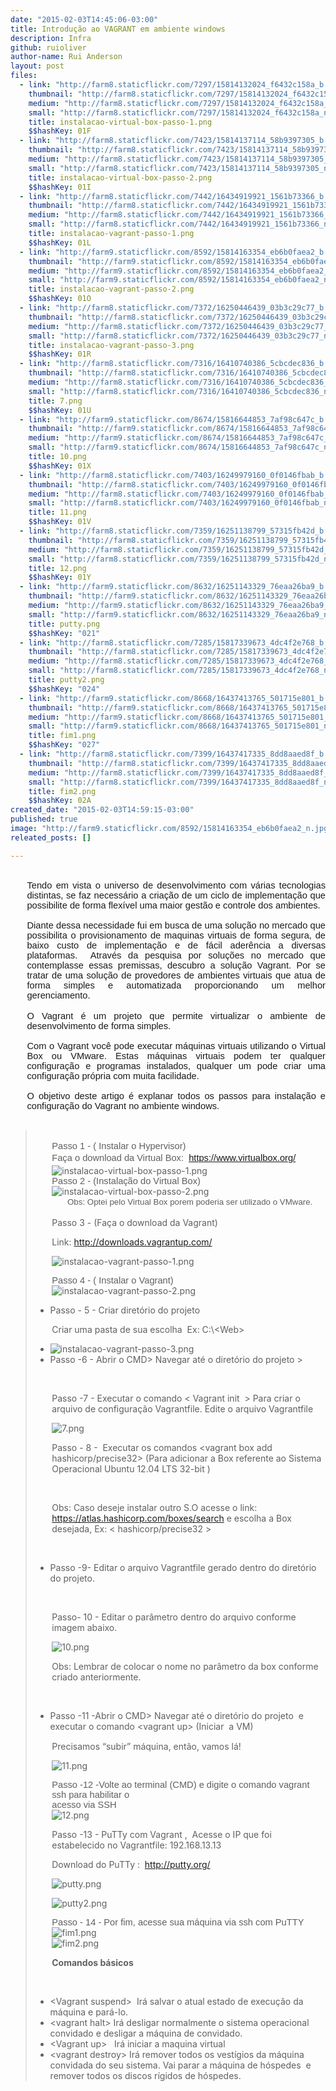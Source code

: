 ```yaml
---
date: "2015-02-03T14:45:06-03:00"
title: Introdução ao VAGRANT em ambiente windows
description: Infra
github: ruioliver
author-name: Rui Anderson
layout: post
files:
  - link: "http://farm8.staticflickr.com/7297/15814132024_f6432c158a_b.jpg"
    thumbnail: "http://farm8.staticflickr.com/7297/15814132024_f6432c158a_t.jpg"
    medium: "http://farm8.staticflickr.com/7297/15814132024_f6432c158a_z.jpg"
    small: "http://farm8.staticflickr.com/7297/15814132024_f6432c158a_n.jpg"
    title: instalacao-virtual-box-passo-1.png
    $$hashKey: 01F
  - link: "http://farm8.staticflickr.com/7423/15814137114_58b9397305_b.jpg"
    thumbnail: "http://farm8.staticflickr.com/7423/15814137114_58b9397305_t.jpg"
    medium: "http://farm8.staticflickr.com/7423/15814137114_58b9397305_z.jpg"
    small: "http://farm8.staticflickr.com/7423/15814137114_58b9397305_n.jpg"
    title: instalacao-virtual-box-passo-2.png
    $$hashKey: 01I
  - link: "http://farm8.staticflickr.com/7442/16434919921_1561b73366_b.jpg"
    thumbnail: "http://farm8.staticflickr.com/7442/16434919921_1561b73366_t.jpg"
    medium: "http://farm8.staticflickr.com/7442/16434919921_1561b73366_z.jpg"
    small: "http://farm8.staticflickr.com/7442/16434919921_1561b73366_n.jpg"
    title: instalacao-vagrant-passo-1.png
    $$hashKey: 01L
  - link: "http://farm9.staticflickr.com/8592/15814163354_eb6b0faea2_b.jpg"
    thumbnail: "http://farm9.staticflickr.com/8592/15814163354_eb6b0faea2_t.jpg"
    medium: "http://farm9.staticflickr.com/8592/15814163354_eb6b0faea2_z.jpg"
    small: "http://farm9.staticflickr.com/8592/15814163354_eb6b0faea2_n.jpg"
    title: instalacao-vagrant-passo-2.png
    $$hashKey: 01O
  - link: "http://farm8.staticflickr.com/7372/16250446439_03b3c29c77_b.jpg"
    thumbnail: "http://farm8.staticflickr.com/7372/16250446439_03b3c29c77_t.jpg"
    medium: "http://farm8.staticflickr.com/7372/16250446439_03b3c29c77_z.jpg"
    small: "http://farm8.staticflickr.com/7372/16250446439_03b3c29c77_n.jpg"
    title: instalacao-vagrant-passo-3.png
    $$hashKey: 01R
  - link: "http://farm8.staticflickr.com/7316/16410740386_5cbcdec836_b.jpg"
    thumbnail: "http://farm8.staticflickr.com/7316/16410740386_5cbcdec836_t.jpg"
    medium: "http://farm8.staticflickr.com/7316/16410740386_5cbcdec836_z.jpg"
    small: "http://farm8.staticflickr.com/7316/16410740386_5cbcdec836_n.jpg"
    title: 7.png
    $$hashKey: 01U
  - link: "http://farm9.staticflickr.com/8674/15816644853_7af98c647c_b.jpg"
    thumbnail: "http://farm9.staticflickr.com/8674/15816644853_7af98c647c_t.jpg"
    medium: "http://farm9.staticflickr.com/8674/15816644853_7af98c647c_z.jpg"
    small: "http://farm9.staticflickr.com/8674/15816644853_7af98c647c_n.jpg"
    title: 10.png
    $$hashKey: 01X
  - link: "http://farm8.staticflickr.com/7403/16249979160_0f0146fbab_b.jpg"
    thumbnail: "http://farm8.staticflickr.com/7403/16249979160_0f0146fbab_t.jpg"
    medium: "http://farm8.staticflickr.com/7403/16249979160_0f0146fbab_z.jpg"
    small: "http://farm8.staticflickr.com/7403/16249979160_0f0146fbab_n.jpg"
    title: 11.png
    $$hashKey: 01V
  - link: "http://farm8.staticflickr.com/7359/16251138799_57315fb42d_b.jpg"
    thumbnail: "http://farm8.staticflickr.com/7359/16251138799_57315fb42d_t.jpg"
    medium: "http://farm8.staticflickr.com/7359/16251138799_57315fb42d_z.jpg"
    small: "http://farm8.staticflickr.com/7359/16251138799_57315fb42d_n.jpg"
    title: 12.png
    $$hashKey: 01Y
  - link: "http://farm9.staticflickr.com/8632/16251143329_76eaa26ba9_b.jpg"
    thumbnail: "http://farm9.staticflickr.com/8632/16251143329_76eaa26ba9_t.jpg"
    medium: "http://farm9.staticflickr.com/8632/16251143329_76eaa26ba9_z.jpg"
    small: "http://farm9.staticflickr.com/8632/16251143329_76eaa26ba9_n.jpg"
    title: putty.png
    $$hashKey: "021"
  - link: "http://farm8.staticflickr.com/7285/15817339673_4dc4f2e768_b.jpg"
    thumbnail: "http://farm8.staticflickr.com/7285/15817339673_4dc4f2e768_t.jpg"
    medium: "http://farm8.staticflickr.com/7285/15817339673_4dc4f2e768_z.jpg"
    small: "http://farm8.staticflickr.com/7285/15817339673_4dc4f2e768_n.jpg"
    title: putty2.png
    $$hashKey: "024"
  - link: "http://farm9.staticflickr.com/8668/16437413765_501715e801_b.jpg"
    thumbnail: "http://farm9.staticflickr.com/8668/16437413765_501715e801_t.jpg"
    medium: "http://farm9.staticflickr.com/8668/16437413765_501715e801_z.jpg"
    small: "http://farm9.staticflickr.com/8668/16437413765_501715e801_n.jpg"
    title: fim1.png
    $$hashKey: "027"
  - link: "http://farm8.staticflickr.com/7399/16437417335_8dd8aaed8f_b.jpg"
    thumbnail: "http://farm8.staticflickr.com/7399/16437417335_8dd8aaed8f_t.jpg"
    medium: "http://farm8.staticflickr.com/7399/16437417335_8dd8aaed8f_z.jpg"
    small: "http://farm8.staticflickr.com/7399/16437417335_8dd8aaed8f_n.jpg"
    title: fim2.png
    $$hashKey: 02A
created_date: "2015-02-03T14:59:15-03:00"
published: true
image: "http://farm9.staticflickr.com/8592/15814163354_eb6b0faea2_n.jpg"
releated_posts: []

---
```

<p style="margin-top:0cm;margin-right:0cm;margin-bottom:0cm;margin-left:19.85pt;
margin-bottom:.0001pt;text-align:justify">&nbsp;</p>

<p style="margin-top:0cm;margin-right:0cm;margin-bottom:0cm;margin-left:19.85pt;
margin-bottom:.0001pt;text-align:justify"><span style="font-size:11.0pt;
font-family:&quot;Calibri&quot;,sans-serif">Tendo em vista o universo de desenvolvimento com v&aacute;rias tecnologias distintas, se faz necess&aacute;rio a cria&ccedil;&atilde;o de um ciclo de implementa&ccedil;&atilde;o que possibilite de forma flex&iacute;vel uma maior gest&atilde;o e controle dos ambientes.<o:p></o:p></span></p>

<p style="margin-top:0cm;margin-right:0cm;margin-bottom:0cm;margin-left:19.85pt;
margin-bottom:.0001pt;text-align:justify"><span style="font-size:11.0pt;
font-family:&quot;Calibri&quot;,sans-serif">&nbsp;<o:p></o:p></span></p>

<p style="margin-top:0cm;margin-right:0cm;margin-bottom:0cm;margin-left:19.85pt;
margin-bottom:.0001pt;text-align:justify"><span style="font-size:11.0pt;
font-family:&quot;Calibri&quot;,sans-serif">Diante dessa necessidade fui em busca de uma solu&ccedil;&atilde;o no mercado que possibilita o provisionamento de maquinas virtuais de forma segura, de baixo custo de implementa&ccedil;&atilde;o e de f&aacute;cil ader&ecirc;ncia a diversas plataformas.&nbsp; Atrav&eacute;s da pesquisa por solu&ccedil;&otilde;es no mercado que contemplasse essas premissas, descubro a solu&ccedil;&atilde;o Vagrant. Por se tratar de uma solu&ccedil;&atilde;o de provedores de ambientes virtuais que atua de forma simples e automatizada proporcionando um melhor gerenciamento.<o:p></o:p></span></p>

<p style="margin-top:0cm;margin-right:0cm;margin-bottom:0cm;margin-left:19.85pt;
margin-bottom:.0001pt;text-align:justify">&nbsp;</p>

<p style="margin-top:0cm;margin-right:0cm;margin-bottom:0cm;margin-left:19.85pt;
margin-bottom:.0001pt;text-align:justify"><span style="font-size:11.0pt;
font-family:&quot;Calibri&quot;,sans-serif">O Vagrant &eacute; um projeto que permite virtualizar o ambiente de desenvolvimento de forma simples.<o:p></o:p></span></p>

<p style="margin-top:0cm;margin-right:0cm;margin-bottom:0cm;margin-left:19.85pt;
margin-bottom:.0001pt;text-align:justify"><span style="font-size:11.0pt;
font-family:&quot;Calibri&quot;,sans-serif">&nbsp;<o:p></o:p></span></p>

<p style="margin-top:0cm;margin-right:0cm;margin-bottom:0cm;margin-left:19.85pt;
margin-bottom:.0001pt;text-align:justify"><span style="font-size:11.0pt;
font-family:&quot;Calibri&quot;,sans-serif">Com o Vagrant voc&ecirc; pode executar m&aacute;quinas virtuais utilizando o Virtual Box ou VMware. Estas m&aacute;quinas virtuais podem ter qualquer configura&ccedil;&atilde;o e programas instalados, qualquer um pode criar uma configura&ccedil;&atilde;o pr&oacute;pria com muita facilidade.<o:p></o:p></span></p>

<p style="margin-top:0cm;margin-right:0cm;margin-bottom:0cm;margin-left:19.85pt;
margin-bottom:.0001pt;text-align:justify"><span style="font-size:11.0pt;
font-family:&quot;Calibri&quot;,sans-serif">&nbsp;<o:p></o:p></span></p>

<p style="margin-top:0cm;margin-right:0cm;margin-bottom:0cm;margin-left:19.85pt;
margin-bottom:.0001pt;text-align:justify"><span style="font-size:11.0pt;
font-family:&quot;Calibri&quot;,sans-serif">O objetivo deste artigo &eacute; explanar todos os passos para instala&ccedil;&atilde;o e configura&ccedil;&atilde;o do Vagrant no ambiente windows.<o:p></o:p></span></p>

<p style="margin-top:0cm;margin-right:0cm;margin-bottom:0cm;margin-left:19.85pt;
margin-bottom:.0001pt;text-align:justify">&nbsp;</p>

<blockquote>
<p style="margin-top:0cm;margin-right:0cm;margin-bottom:0cm;margin-left:19.85pt;
margin-bottom:.0001pt">&nbsp;</p>

<p style="margin-top:0cm;margin-right:0cm;margin-bottom:0cm;margin-left:19.85pt;
margin-bottom:.0001pt"><span style="font-size:11.0pt;font-family:&quot;Calibri&quot;,sans-serif">Passo 1 - ( Instalar o Hypervisor)</span></p>

<p style="margin-top:0cm;margin-right:0cm;margin-bottom:0cm;margin-left:19.85pt;
margin-bottom:.0001pt"><span style="font-size:11.0pt;font-family:&quot;Calibri&quot;,sans-serif">Fa&ccedil;a o download da Virtual Box: &nbsp;</span><a href="https://www.virtualbox.org/" style="line-height: 1.6;"><span style="font-size:11.0pt;font-family:&quot;Calibri&quot;,sans-serif">https://www.virtualbox.org/</span></a></p>

<p style="margin-top:0cm;margin-right:0cm;margin-bottom:0cm;margin-left:19.85pt;
margin-bottom:.0001pt"><img alt="instalacao-virtual-box-passo-1.png" src="http://farm8.staticflickr.com/7297/15814132024_f6432c158a_b.jpg" /></p>

<p style="margin-top:0cm;margin-right:0cm;margin-bottom:0cm;margin-left:19.85pt;
margin-bottom:.0001pt"><span style="font-size:11.0pt;font-family:&quot;Calibri&quot;,sans-serif">Passo 2 - (Instala&ccedil;&atilde;o do Virtual Box)</span></p>

<p style="margin-top:0cm;margin-right:0cm;margin-bottom:0cm;margin-left:19.85pt;
margin-bottom:.0001pt"><img alt="instalacao-virtual-box-passo-2.png" src="http://farm8.staticflickr.com/7423/15814137114_58b9397305_b.jpg" /><span style="font-size:11.0pt;font-family:&quot;Calibri&quot;,sans-serif"><o:p></o:p></span></p>

<p style="margin: 0cm 0cm 0.0001pt 19.85pt; text-align: center;"><span style="font-size:11.0pt;font-family:&quot;Calibri&quot;,sans-serif">&nbsp;</span><span style="font-size:10.0pt;
font-family:&quot;Calibri&quot;,sans-serif">Obs: Optei pelo Virtual Box porem poderia ser utilizado o VMware.</span></p>

<p style="margin: 0cm 0cm 0.0001pt 19.85pt;">&nbsp;</p>

<p style="margin: 0cm 0cm 0.0001pt 19.85pt;">Passo 3 - (Fa&ccedil;a o download da Vagrant)</p>

<p style="margin-left:19.85pt;">Link: <a href="http://downloads.vagrantup.com/">http://downloads.vagrantup.com/</a></p>

<p style="margin-left:19.85pt;"><img alt="instalacao-vagrant-passo-1.png" src="http://farm8.staticflickr.com/7442/16434919921_1561b73366_b.jpg" /></p>

<p style="margin-top:0cm;margin-right:0cm;margin-bottom:0cm;margin-left:19.85pt;
margin-bottom:.0001pt"><span style="font-size:11.0pt;font-family:&quot;Calibri&quot;,sans-serif">Passo 4 - ( Instalar o Vagrant)</span><span style="font-size:11.0pt;font-family:&quot;Calibri&quot;,sans-serif"><o:p></o:p></span></p>

<p style="margin: 0cm 0cm 0.0001pt 19.85pt;"><img alt="instalacao-vagrant-passo-2.png" src="http://farm9.staticflickr.com/8592/15814163354_eb6b0faea2_b.jpg" /></p>

<ul>
	<li>Passo - 5 - Criar diret&oacute;rio do projeto</li>
</ul>

<p style="margin-left:19.85pt;">Criar uma pasta de sua escolha&nbsp; Ex: C:\&lt;Web&gt;</p>

<ul>
	<li><img alt="instalacao-vagrant-passo-3.png" src="http://farm8.staticflickr.com/7372/16250446439_03b3c29c77_b.jpg" /></li>
	<li>Passo -6 - Abrir o CMD&gt; Navegar at&eacute; o diret&oacute;rio do projeto &gt;</li>
</ul>

<p style="margin-left:19.85pt;">&nbsp;</p>

<p style="margin-left:19.85pt;">Passo -7 - Executar o comando &lt; Vagrant init&nbsp; &gt; Para criar o arquivo de configura&ccedil;&atilde;o Vagrantfile. Edite o arquivo Vagrantfile</p>

<p style="margin-left:19.85pt;"><img alt="7.png" src="http://farm8.staticflickr.com/7316/16410740386_5cbcdec836_b.jpg" /></p>

<p style="margin-left:19.85pt;">Passo - 8 -&nbsp; Executar os comandos &lt;vagrant box add hashicorp/precise32&gt; (Para adicionar a Box referente ao Sistema Operacional Ubuntu 12.04 LTS 32-bit )</p>

<p style="margin-left:19.85pt;">&nbsp;</p>

<p style="margin-left:19.85pt;">Obs: Caso deseje instalar outro S.O acesse o link: <a href="https://atlas.hashicorp.com/boxes/search">https://atlas.hashicorp.com/boxes/search</a> e escolha a Box desejada, Ex: &lt; hashicorp/precise32 &gt;</p>

<p style="margin-left:19.85pt;">&nbsp;</p>

<ul>
	<li>Passo -9- Editar o arquivo Vagrantfile gerado dentro do diret&oacute;rio do projeto.</li>
</ul>

<p style="margin-left:19.85pt;">&nbsp;</p>

<p style="margin-left:19.85pt;">Passo- 10 - Editar o par&acirc;metro dentro do arquivo conforme imagem abaixo.</p>

<p style="margin-left:19.85pt;"><img alt="10.png" src="http://farm9.staticflickr.com/8674/15816644853_7af98c647c_b.jpg" /></p>

<p style="margin-left:19.85pt;">Obs: Lembrar de colocar o nome no par&acirc;metro da box conforme criado anteriormente.</p>

<p style="margin-left:19.85pt;">&nbsp;</p>

<ul>
	<li>Passo -11 -Abrir o CMD&gt; Navegar at&eacute; o diret&oacute;rio do projeto&nbsp; e executar o comando &lt;vagrant up&gt; (Iniciar&nbsp; a VM)</li>
</ul>

<p style="margin-left:19.85pt;">Precisamos &ldquo;subir&rdquo; m&aacute;quina, ent&atilde;o, vamos l&aacute;!<img alt="" draggable="true" height="15" src="data:image/gif;base64,R0lGODlhAQABAPABAP///wAAACH5BAEKAAAALAAAAAABAAEAAAICRAEAOw==" title="Click e arraste para mover" width="15" /></p>

<p style="margin-left:19.85pt;"><img alt="11.png" src="http://farm8.staticflickr.com/7403/16249979160_0f0146fbab_b.jpg" /></p>

<p style="margin-top:0cm;margin-right:0cm;margin-bottom:0cm;margin-left:19.85pt;
margin-bottom:.0001pt"><span style="font-size:11.0pt;font-family:&quot;Calibri&quot;,sans-serif">Passo -12 -Volte ao terminal (CMD) e digite o comando vagrant ssh para habilitar o </span></p>

<p style="margin-top:0cm;margin-right:0cm;margin-bottom:0cm;margin-left:19.85pt;
margin-bottom:.0001pt"><span style="font-size:11.0pt;font-family:&quot;Calibri&quot;,sans-serif">acesso via SSH</span></p>

<p style="margin-top:0cm;margin-right:0cm;margin-bottom:0cm;margin-left:19.85pt;
margin-bottom:.0001pt"><img alt="12.png" src="http://farm8.staticflickr.com/7359/16251138799_57315fb42d_b.jpg" /></p>

<p style="margin-top:0cm;margin-right:0cm;margin-bottom:0cm;margin-left:19.85pt;
margin-bottom:.0001pt"><span style="font-size:11.0pt;font-family:&quot;Calibri&quot;,sans-serif"><o:p></o:p></span></p>

<p style="margin-left:19.85pt;">Passo -13 - PuTTy com Vagrant ,&nbsp; Acesse o IP que foi estabelecido no Vagrantfile: 192.168.13.13</p>

<p style="margin-left:19.85pt;">Download do PuTTy :&nbsp; <a href="http://putty.org/">http://putty.org/</a></p>

<p style="margin-left:19.85pt;"><img alt="putty.png" src="http://farm9.staticflickr.com/8632/16251143329_76eaa26ba9_b.jpg" /></p>

<p style="margin-left:19.85pt;"><img alt="putty2.png" src="http://farm8.staticflickr.com/7285/15817339673_4dc4f2e768_b.jpg" /></p>

<p style="margin-top:0cm;margin-right:0cm;margin-bottom:0cm;margin-left:19.85pt;
margin-bottom:.0001pt"><span style="font-size:11.0pt;font-family:&quot;Calibri&quot;,sans-serif">Passo - 14 - Por fim, acesse sua m&aacute;quina via ssh com PuTTY</span></p>

<p style="margin-top:0cm;margin-right:0cm;margin-bottom:0cm;margin-left:19.85pt;
margin-bottom:.0001pt"><img alt="fim1.png" src="http://farm9.staticflickr.com/8668/16437413765_501715e801_b.jpg" /></p>

<p style="margin-top:0cm;margin-right:0cm;margin-bottom:0cm;margin-left:19.85pt;
margin-bottom:.0001pt"><img alt="fim2.png" src="http://farm8.staticflickr.com/7399/16437417335_8dd8aaed8f_b.jpg" /></p>

<p style="margin-top:0cm;margin-right:0cm;margin-bottom:0cm;margin-left:19.85pt;
margin-bottom:.0001pt"><span style="font-size:11.0pt;font-family:&quot;Calibri&quot;,sans-serif"><o:p></o:p></span></p>

<p style="margin-left:19.85pt;"><strong>Comandos b&aacute;sicos</strong></p>

<p style="margin-left:19.85pt;">&nbsp;</p>

<ul>
	<li>&lt;Vagrant suspend&gt; &nbsp;Ir&aacute; salvar o atual estado de execu&ccedil;&atilde;o da m&aacute;quina e par&aacute;-lo.</li>
	<li>&lt;vagrant halt&gt; Ir&aacute; desligar normalmente o sistema operacional convidado e desligar a m&aacute;quina de convidado.</li>
	<li>&lt;Vagrant up&gt;&nbsp;&nbsp; Ir&aacute; iniciar a maquina virtual</li>
	<li>&lt;vagrant destroy&gt; Ir&aacute; remover todos os vest&iacute;gios da m&aacute;quina convidada do seu sistema.&nbsp;Vai parar a m&aacute;quina de h&oacute;spedes&nbsp; e remover todos os discos r&iacute;gidos de h&oacute;spedes.</li>
</ul>

<p style="margin-top:0cm;margin-right:0cm;margin-bottom:0cm;margin-left:19.85pt;
margin-bottom:.0001pt"><span style="font-size:11.0pt;font-family:&quot;Calibri&quot;,sans-serif"><o:p></o:p></span></p>

<p style="margin-top:0cm;margin-right:0cm;margin-bottom:0cm;margin-left:19.85pt;
margin-bottom:.0001pt"><span style="font-size:11.0pt;font-family:&quot;Calibri&quot;,sans-serif"><o:p></o:p></span><span style="font-size:11.0pt;font-family:&quot;Calibri&quot;,sans-serif"><o:p></o:p></span></p>
</blockquote>

<p style="margin-left:19.85pt;">&nbsp;</p>

<blockquote>
<p style="margin: 0cm 0cm 0.0001pt 19.85pt;"><span style="font-family:&quot;Calibri&quot;,sans-serif"><o:p></o:p></span></p>

<p style="margin-top:0cm;margin-right:0cm;margin-bottom:0cm;margin-left:19.85pt;
margin-bottom:.0001pt"><span style="font-size:11.0pt;font-family:&quot;Calibri&quot;,sans-serif"><o:p></o:p></span></p>

<p style="margin-top:0cm;margin-right:0cm;margin-bottom:0cm;margin-left:19.85pt;
margin-bottom:.0001pt"><span style="font-size:11.0pt;font-family:&quot;Calibri&quot;,sans-serif"><o:p></o:p></span></p>

<p style="margin-top:0cm;margin-right:0cm;margin-bottom:0cm;margin-left:19.85pt;
margin-bottom:.0001pt"><span style="font-size:11.0pt;font-family:&quot;Calibri&quot;,sans-serif"><o:p></o:p></span></p>
</blockquote>
